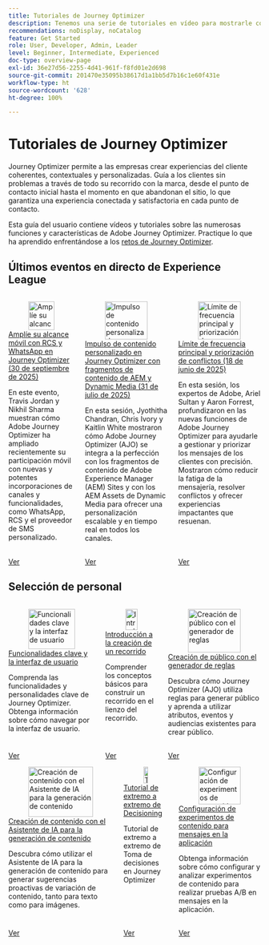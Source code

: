 ```yaml
---
title: Tutoriales de Journey Optimizer
description: Tenemos una serie de tutoriales en vídeo para mostrarle cómo aprovechar las ventajas de Journey Optimizer.
recommendations: noDisplay, noCatalog
feature: Get Started
role: User, Developer, Admin, Leader
level: Beginner, Intermediate, Experienced
doc-type: overview-page
exl-id: 36e27d56-2255-4d41-961f-f8fd01e2d698
source-git-commit: 201470e35095b38617d1a1bb5d7b16c1e60f431e
workflow-type: ht
source-wordcount: '628'
ht-degree: 100%

---
```



# Tutoriales de Journey Optimizer

Journey Optimizer permite a las empresas crear experiencias del cliente coherentes, contextuales y personalizadas. Guía a los clientes sin problemas a través de todo su recorrido con la marca, desde el punto de contacto inicial hasta el momento en que abandonan el sitio, lo que garantiza una experiencia conectada y satisfactoria en cada punto de contacto.

Esta guía del usuario contiene vídeos y tutoriales sobre las numerosas funciones y características de Adobe Journey Optimizer. Practique lo que ha aprendido enfrentándose a los [retos de Journey Optimizer](https://experienceleague.adobe.com/es/docs/journey-optimizer-learn/challenges/introduction-and-prerequisites).

<div id="recs-overview-body-1"></div>
<div id="recs-overview-body-2"></div>
<div id="recs-overview-body-3"></div>
<div id="recs-overview-body-4"></div>
<div id="recs-overview-body-5"></div>
<div id="recs-overview-body-6"></div>



## Últimos eventos en directo de Experience League

<!-- CARDS
* https://experienceleague.adobe.com/es/docs/events/experience-league-live-recordings/episodes/exl-live-episode-09-30-25
    {title = Expand your mobile reach with RCS and WhatsApp in Journey Optimizer (September 30th 2025)}
    {description = IN this show Travis Jordan and Nikhil Sharma demonstrate how Adobe Journey Optimizer has recently expanded mobile engagement with powerful new channel additions and functionality, including WhatsApp, RCS, and Custom SMS Provider.}
* https://experienceleague.adobe.com/es/docs/events/experience-league-live-recordings/episodes/exl-live-episode-07-31-25
    {title = Fueling Personalized Content in Journey Optimizer with AEM Content Fragments and Dynamic Media (July 31 2025)}
    {description = In this session, Jyothitha Chandran, Chris Ivory, and Kaitlin White showcased how Adobe Journey Optimizer (AJO) integrates seamlessly with Adobe Experience Manager (AEM) Sites Content Fragments and AEM Assets Dynamic Media to deliver scalable, real-time personalization across every channel.}
* https://experienceleague.adobe.com/es/docs/events/experience-league-live-recordings/episodes/exl-live-episode-06-18-25
  {title = Master Frequency Capping & Conflict Prioritization (June 18, 2025)}
  {description = In this session, Adobe experts Ariel Sultan and Aaron Forrest dove into new features in Adobe Journey Optimizer to help you govern and prioritize customer messages with precision. They showed how to reduce messaging fatigue, resolve conflicts, and deliver impactful experiences that resonate. }
-->
<!-- START CARDS HTML - DO NOT MODIFY BY HAND -->
<div class="columns">
    <div class="column is-half-tablet is-half-desktop is-one-third-widescreen" aria-label="Expand your mobile reach with RCS and WhatsApp in Journey Optimizer (September 30th 2025)">
        <div class="card" style="height: 100%; display: flex; flex-direction: column; height: 100%;">
            <div class="card-image">
                <figure class="image x-is-16by9">
                    <a href="https://experienceleague.adobe.com/es/docs/events/experience-league-live-recordings/episodes/exl-live-episode-09-30-25" title="Amplíe su alcance móvil con RCS y WhatsApp en Journey Optimizer (30 de septiembre de 2025)" target="_blank" rel="referrer">
                        <img class="is-bordered-r-small" src="https://video.tv.adobe.com/v/3475370/?format=jpeg&nocache=1759529951745" alt="Amplíe su alcance móvil con RCS y WhatsApp en Journey Optimizer (30 de septiembre de 2025)"
                             style="width: 100%; aspect-ratio: 16 / 9; object-fit: cover; overflow: hidden; display: block; margin: auto;">
                    </a>
                </figure>
            </div>
            <div class="card-content is-padded-small" style="display: flex; flex-direction: column; flex-grow: 1; justify-content: space-between;">
                <div class="top-card-content">
                    <p class="headline is-size-6 has-text-weight-bold">
                        <a href="https://experienceleague.adobe.com/es/docs/events/experience-league-live-recordings/episodes/exl-live-episode-09-30-25" target="_blank" rel="referrer" title="Amplíe su alcance móvil con RCS y WhatsApp en Journey Optimizer (30 de septiembre de 2025)">Amplíe su alcance móvil con RCS y WhatsApp en Journey Optimizer (30 de septiembre de 2025)</a>
                    </p>
                    <p class="is-size-6">En este evento, Travis Jordan y Nikhil Sharma muestran cómo Adobe Journey Optimizer ha ampliado recientemente su participación móvil con nuevas y potentes incorporaciones de canales y funcionalidades, como WhatsApp, RCS y el proveedor de SMS personalizado.</p>
                </div>
                <a href="https://experienceleague.adobe.com/es/docs/events/experience-league-live-recordings/episodes/exl-live-episode-09-30-25" target="_blank" rel="referrer" class="spectrum-Button spectrum-Button--outline spectrum-Button--primary spectrum-Button--sizeM" style="align-self: flex-start; margin-top: 1rem;">
                    <span class="spectrum-Button-label has-no-wrap has-text-weight-bold">Ver</span>
                </a>
            </div>
        </div>
    </div>
    <div class="column is-half-tablet is-half-desktop is-one-third-widescreen" aria-label="Fueling Personalized Content in Journey Optimizer with AEM Content Fragments and Dynamic Media (July 31 2025)">
        <div class="card" style="height: 100%; display: flex; flex-direction: column; height: 100%;">
            <div class="card-image">
                <figure class="image x-is-16by9">
                    <a href="https://experienceleague.adobe.com/es/docs/events/experience-league-live-recordings/episodes/exl-live-episode-07-31-25" title="Impulso de contenido personalizado en Journey Optimizer con fragmentos de contenido de AEM y Dynamic Media (31 de julio de 2025)" target="_blank" rel="referrer">
                        <img class="is-bordered-r-small" src="https://video.tv.adobe.com/v/3470355/?format=jpeg&nocache=1759529951721" alt="Impulso de contenido personalizado en Journey Optimizer con fragmentos de contenido de AEM y Dynamic Media (31 de julio de 2025)"
                             style="width: 100%; aspect-ratio: 16 / 9; object-fit: cover; overflow: hidden; display: block; margin: auto;">
                    </a>
                </figure>
            </div>
            <div class="card-content is-padded-small" style="display: flex; flex-direction: column; flex-grow: 1; justify-content: space-between;">
                <div class="top-card-content">
                    <p class="headline is-size-6 has-text-weight-bold">
                        <a href="https://experienceleague.adobe.com/es/docs/events/experience-league-live-recordings/episodes/exl-live-episode-07-31-25" target="_blank" rel="referrer" title="Impulso de contenido personalizado en Journey Optimizer con fragmentos de contenido de AEM y Dynamic Media (31 de julio de 2025)">Impulso de contenido personalizado en Journey Optimizer con fragmentos de contenido de AEM y Dynamic Media (31 de julio de 2025)</a>
                    </p>
                    <p class="is-size-6">En esta sesión, Jyothitha Chandran, Chris Ivory y Kaitlin White mostraron cómo Adobe Journey Optimizer (AJO) se integra a la perfección con los fragmentos de contenido de Adobe Experience Manager (AEM) Sites y con los AEM Assets de Dynamic Media para ofrecer una personalización escalable y en tiempo real en todos los canales.</p>
                </div>
                <a href="https://experienceleague.adobe.com/es/docs/events/experience-league-live-recordings/episodes/exl-live-episode-07-31-25" target="_blank" rel="referrer" class="spectrum-Button spectrum-Button--outline spectrum-Button--primary spectrum-Button--sizeM" style="align-self: flex-start; margin-top: 1rem;">
                    <span class="spectrum-Button-label has-no-wrap has-text-weight-bold">Ver</span>
                </a>
            </div>
        </div>
    </div>
    <div class="column is-half-tablet is-half-desktop is-one-third-widescreen" aria-label="Master Frequency Capping & Conflict Prioritization (June 18, 2025)">
        <div class="card" style="height: 100%; display: flex; flex-direction: column; height: 100%;">
            <div class="card-image">
                <figure class="image x-is-16by9">
                    <a href="https://experienceleague.adobe.com/es/docs/events/experience-league-live-recordings/episodes/exl-live-episode-06-18-25" title="Límite de frecuencia principal y priorización de conflictos (18 de junio de 2025)" target="_blank" rel="referrer">
                        <img class="is-bordered-r-small" src="https://video.tv.adobe.com/v/3464052/?format=jpeg&nocache=1759529951755" alt="Límite de frecuencia principal y priorización de conflictos (18 de junio de 2025)"
                             style="width: 100%; aspect-ratio: 16 / 9; object-fit: cover; overflow: hidden; display: block; margin: auto;">
                    </a>
                </figure>
            </div>
            <div class="card-content is-padded-small" style="display: flex; flex-direction: column; flex-grow: 1; justify-content: space-between;">
                <div class="top-card-content">
                    <p class="headline is-size-6 has-text-weight-bold">
                        <a href="https://experienceleague.adobe.com/es/docs/events/experience-league-live-recordings/episodes/exl-live-episode-06-18-25" target="_blank" rel="referrer" title="Límite de frecuencia principal y priorización de conflictos (18 de junio de 2025)">Límite de frecuencia principal y priorización de conflictos (18 de junio de 2025)</a>
                    </p>
                    <p class="is-size-6">En esta sesión, los expertos de Adobe, Ariel Sultan y Aaron Forrest, profundizaron en las nuevas funciones de Adobe Journey Optimizer para ayudarle a gestionar y priorizar los mensajes de los clientes con precisión. Mostraron cómo reducir la fatiga de la mensajería, resolver conflictos y ofrecer experiencias impactantes que resuenan.</p>
                </div>
                <a href="https://experienceleague.adobe.com/es/docs/events/experience-league-live-recordings/episodes/exl-live-episode-06-18-25" target="_blank" rel="referrer" class="spectrum-Button spectrum-Button--outline spectrum-Button--primary spectrum-Button--sizeM" style="align-self: flex-start; margin-top: 1rem;">
                    <span class="spectrum-Button-label has-no-wrap has-text-weight-bold">Ver</span>
                </a>
            </div>
        </div>
    </div>
</div>
<!-- END CARDS HTML - DO NOT MODIFY BY HAND -->

<div id="staff-picks-section">

## Selección de personal

<!-- CARDS
* https://experienceleague.adobe.com/es/docs/journey-optimizer-learn/tutorials/introduction-to-journey-optimizer/key-capabilities-and-user-interface
* https://experienceleague.adobe.com/es/docs/journey-optimizer-learn/tutorials/journeys/introduction-to-building-a-journey
* https://experienceleague.adobe.com/es/docs/journey-optimizer-learn/tutorials/profiles-audiences-subscriptions/create-audiences-using-the-rule-builder
-->
<!-- START CARDS HTML - DO NOT MODIFY BY HAND -->
<div class="columns">
    <div class="column is-half-tablet is-half-desktop is-one-third-widescreen" aria-label="Key capabilities and the user interface">
        <div class="card" style="height: 100%; display: flex; flex-direction: column; height: 100%;">
            <div class="card-image">
                <figure class="image x-is-16by9">
                    <a href="https://experienceleague.adobe.com/es/docs/journey-optimizer-learn/tutorials/introduction-to-journey-optimizer/key-capabilities-and-user-interface" title="Funcionalidades clave y la interfaz de usuario" target="_blank" rel="referrer">
                        <img class="is-bordered-r-small" src="https://video.tv.adobe.com/v/3424995?format=jpeg&nocache=1759529952337" alt="Funcionalidades clave y la interfaz de usuario"
                             style="width: 100%; aspect-ratio: 16 / 9; object-fit: cover; overflow: hidden; display: block; margin: auto;">
                    </a>
                </figure>
            </div>
            <div class="card-content is-padded-small" style="display: flex; flex-direction: column; flex-grow: 1; justify-content: space-between;">
                <div class="top-card-content">
                    <p class="headline is-size-6 has-text-weight-bold">
                        <a href="https://experienceleague.adobe.com/es/docs/journey-optimizer-learn/tutorials/introduction-to-journey-optimizer/key-capabilities-and-user-interface" target="_blank" rel="referrer" title="Funcionalidades clave y la interfaz de usuario">Funcionalidades clave y la interfaz de usuario</a>
                    </p>
                    <p class="is-size-6">Comprenda las funcionalidades y personalidades clave de Journey Optimizer. Obtenga información sobre cómo navegar por la interfaz de usuario.</p>
                </div>
                <a href="https://experienceleague.adobe.com/es/docs/journey-optimizer-learn/tutorials/introduction-to-journey-optimizer/key-capabilities-and-user-interface" target="_blank" rel="referrer" class="spectrum-Button spectrum-Button--outline spectrum-Button--primary spectrum-Button--sizeM" style="align-self: flex-start; margin-top: 1rem;">
                    <span class="spectrum-Button-label has-no-wrap has-text-weight-bold">Ver</span>
                </a>
            </div>
        </div>
    </div>
    <div class="column is-half-tablet is-half-desktop is-one-third-widescreen" aria-label="Introduction to building a journey">
        <div class="card" style="height: 100%; display: flex; flex-direction: column; height: 100%;">
            <div class="card-image">
                <figure class="image x-is-16by9">
                    <a href="https://experienceleague.adobe.com/es/docs/journey-optimizer-learn/tutorials/journeys/introduction-to-building-a-journey" title="Introducción a la creación de un recorrido" target="_blank" rel="referrer">
                        <img class="is-bordered-r-small" src="https://video.tv.adobe.com/v/3424996?format=jpeg&nocache=1759529952348" alt="Introducción a la creación de un recorrido"
                             style="width: 100%; aspect-ratio: 16 / 9; object-fit: cover; overflow: hidden; display: block; margin: auto;">
                    </a>
                </figure>
            </div>
            <div class="card-content is-padded-small" style="display: flex; flex-direction: column; flex-grow: 1; justify-content: space-between;">
                <div class="top-card-content">
                    <p class="headline is-size-6 has-text-weight-bold">
                        <a href="https://experienceleague.adobe.com/es/docs/journey-optimizer-learn/tutorials/journeys/introduction-to-building-a-journey" target="_blank" rel="referrer" title="Introducción a la creación de un recorrido">Introducción a la creación de un recorrido</a>
                    </p>
                    <p class="is-size-6">Comprender los conceptos básicos para construir un recorrido en el lienzo del recorrido.</p>
                </div>
                <a href="https://experienceleague.adobe.com/es/docs/journey-optimizer-learn/tutorials/journeys/introduction-to-building-a-journey" target="_blank" rel="referrer" class="spectrum-Button spectrum-Button--outline spectrum-Button--primary spectrum-Button--sizeM" style="align-self: flex-start; margin-top: 1rem;">
                    <span class="spectrum-Button-label has-no-wrap has-text-weight-bold">Ver</span>
                </a>
            </div>
        </div>
    </div>
    <div class="column is-half-tablet is-half-desktop is-one-third-widescreen" aria-label="Create an audience using the rule builder">
        <div class="card" style="height: 100%; display: flex; flex-direction: column; height: 100%;">
            <div class="card-image">
                <figure class="image x-is-16by9">
                    <a href="https://experienceleague.adobe.com/es/docs/journey-optimizer-learn/tutorials/profiles-audiences-subscriptions/create-audiences-using-the-rule-builder" title="Creación de público con el generador de reglas" target="_blank" rel="referrer">
                        <img class="is-bordered-r-small" src="https://video.tv.adobe.com/v/3425020?format=jpeg&nocache=1759529952343" alt="Creación de público con el generador de reglas"
                             style="width: 100%; aspect-ratio: 16 / 9; object-fit: cover; overflow: hidden; display: block; margin: auto;">
                    </a>
                </figure>
            </div>
            <div class="card-content is-padded-small" style="display: flex; flex-direction: column; flex-grow: 1; justify-content: space-between;">
                <div class="top-card-content">
                    <p class="headline is-size-6 has-text-weight-bold">
                        <a href="https://experienceleague.adobe.com/es/docs/journey-optimizer-learn/tutorials/profiles-audiences-subscriptions/create-audiences-using-the-rule-builder" target="_blank" rel="referrer" title="Creación de público con el generador de reglas">Creación de público con el generador de reglas</a>
                    </p>
                    <p class="is-size-6">Descubra cómo Journey Optimizer (AJO) utiliza reglas para generar público y aprenda a utilizar atributos, eventos y audiencias existentes para crear público.</p>
                </div>
                <a href="https://experienceleague.adobe.com/es/docs/journey-optimizer-learn/tutorials/profiles-audiences-subscriptions/create-audiences-using-the-rule-builder" target="_blank" rel="referrer" class="spectrum-Button spectrum-Button--outline spectrum-Button--primary spectrum-Button--sizeM" style="align-self: flex-start; margin-top: 1rem;">
                    <span class="spectrum-Button-label has-no-wrap has-text-weight-bold">Ver</span>
                </a>
            </div>
        </div>
    </div>
</div>
<!-- END CARDS HTML - DO NOT MODIFY BY HAND -->

<!-- CARDS
* https://experienceleague.adobe.com/es/docs/journey-optimizer-learn/tutorials/content-management/ai-assistant/create-content-using-ai-assistant-for-content-generation
* https://experienceleague.adobe.com/es/docs/journey-optimizer-learn/tutorials/decision-capabilities/decisioning/decisioning-end-to-end
* https://experienceleague.adobe.com/es/docs/journey-optimizer-learn/tutorials/channels/in-app-channel/content-experiments-for-in-app-messages
-->
<!-- START CARDS HTML - DO NOT MODIFY BY HAND -->
<div class="columns">
    <div class="column is-half-tablet is-half-desktop is-one-third-widescreen" aria-label="Create Content Using AI Assistant for Content Generation">
        <div class="card" style="height: 100%; display: flex; flex-direction: column; height: 100%;">
            <div class="card-image">
                <figure class="image x-is-16by9">
                    <a href="https://experienceleague.adobe.com/es/docs/journey-optimizer-learn/tutorials/content-management/ai-assistant/create-content-using-ai-assistant-for-content-generation" title="Creación de contenido con el Asistente de IA para la generación de contenido" target="_blank" rel="referrer">
                        <img class="is-bordered-r-small" src="https://video.tv.adobe.com/v/3434635/?format=jpeg&nocache=1759529953102" alt="Creación de contenido con el Asistente de IA para la generación de contenido"
                             style="width: 100%; aspect-ratio: 16 / 9; object-fit: cover; overflow: hidden; display: block; margin: auto;">
                    </a>
                </figure>
            </div>
            <div class="card-content is-padded-small" style="display: flex; flex-direction: column; flex-grow: 1; justify-content: space-between;">
                <div class="top-card-content">
                    <p class="headline is-size-6 has-text-weight-bold">
                        <a href="https://experienceleague.adobe.com/es/docs/journey-optimizer-learn/tutorials/content-management/ai-assistant/create-content-using-ai-assistant-for-content-generation" target="_blank" rel="referrer" title="Creación de contenido con el Asistente de IA para la generación de contenido">Creación de contenido con el Asistente de IA para la generación de contenido</a>
                    </p>
                    <p class="is-size-6">Descubra cómo utilizar el Asistente de IA para la generación de contenido para generar sugerencias proactivas de variación de contenido, tanto para texto como para imágenes.</p>
                </div>
                <a href="https://experienceleague.adobe.com/es/docs/journey-optimizer-learn/tutorials/content-management/ai-assistant/create-content-using-ai-assistant-for-content-generation" target="_blank" rel="referrer" class="spectrum-Button spectrum-Button--outline spectrum-Button--primary spectrum-Button--sizeM" style="align-self: flex-start; margin-top: 1rem;">
                    <span class="spectrum-Button-label has-no-wrap has-text-weight-bold">Ver</span>
                </a>
            </div>
        </div>
    </div>
    <div class="column is-half-tablet is-half-desktop is-one-third-widescreen" aria-label="Decisioning end-to-end walkthrough">
        <div class="card" style="height: 100%; display: flex; flex-direction: column; height: 100%;">
            <div class="card-image">
                <figure class="image x-is-16by9">
                    <a href="https://experienceleague.adobe.com/es/docs/journey-optimizer-learn/tutorials/decision-capabilities/decisioning/decisioning-end-to-end" title="Tutorial de extremo a extremo de Toma de decisiones" target="_blank" rel="referrer">
                        <img class="is-bordered-r-small" src="https://video.tv.adobe.com/v/3451100/?format=jpeg&nocache=1759529953093" alt="Tutorial de extremo a extremo de Toma de decisiones"
                             style="width: 100%; aspect-ratio: 16 / 9; object-fit: cover; overflow: hidden; display: block; margin: auto;">
                    </a>
                </figure>
            </div>
            <div class="card-content is-padded-small" style="display: flex; flex-direction: column; flex-grow: 1; justify-content: space-between;">
                <div class="top-card-content">
                    <p class="headline is-size-6 has-text-weight-bold">
                        <a href="https://experienceleague.adobe.com/es/docs/journey-optimizer-learn/tutorials/decision-capabilities/decisioning/decisioning-end-to-end" target="_blank" rel="referrer" title="Tutorial de extremo a extremo de Toma de decisiones">Tutorial de extremo a extremo de Decisioning</a>
                    </p>
                    <p class="is-size-6">Tutorial de extremo a extremo de Toma de decisiones en Journey Optimizer</p>
                </div>
                <a href="https://experienceleague.adobe.com/es/docs/journey-optimizer-learn/tutorials/decision-capabilities/decisioning/decisioning-end-to-end" target="_blank" rel="referrer" class="spectrum-Button spectrum-Button--outline spectrum-Button--primary spectrum-Button--sizeM" style="align-self: flex-start; margin-top: 1rem;">
                    <span class="spectrum-Button-label has-no-wrap has-text-weight-bold">Ver</span>
                </a>
            </div>
        </div>
    </div>
    <div class="column is-half-tablet is-half-desktop is-one-third-widescreen" aria-label="Configure content experiments for in-app messages">
        <div class="card" style="height: 100%; display: flex; flex-direction: column; height: 100%;">
            <div class="card-image">
                <figure class="image x-is-16by9">
                    <a href="https://experienceleague.adobe.com/es/docs/journey-optimizer-learn/tutorials/channels/in-app-channel/content-experiments-for-in-app-messages" title="Configuración de experimentos de contenido para mensajes en la aplicación" target="_blank" rel="referrer">
                        <img class="is-bordered-r-small" src="https://video.tv.adobe.com/v/3419898/?format=jpeg&nocache=1759529953110" alt="Configuración de experimentos de contenido para mensajes en la aplicación"
                             style="width: 100%; aspect-ratio: 16 / 9; object-fit: cover; overflow: hidden; display: block; margin: auto;">
                    </a>
                </figure>
            </div>
            <div class="card-content is-padded-small" style="display: flex; flex-direction: column; flex-grow: 1; justify-content: space-between;">
                <div class="top-card-content">
                    <p class="headline is-size-6 has-text-weight-bold">
                        <a href="https://experienceleague.adobe.com/es/docs/journey-optimizer-learn/tutorials/channels/in-app-channel/content-experiments-for-in-app-messages" target="_blank" rel="referrer" title="Configuración de experimentos de contenido para mensajes en la aplicación">Configuración de experimentos de contenido para mensajes en la aplicación</a>
                    </p>
                    <p class="is-size-6">Obtenga información sobre cómo configurar y analizar experimentos de contenido para realizar pruebas A/B en mensajes en la aplicación.</p>
                </div>
                <a href="https://experienceleague.adobe.com/es/docs/journey-optimizer-learn/tutorials/channels/in-app-channel/content-experiments-for-in-app-messages" target="_blank" rel="referrer" class="spectrum-Button spectrum-Button--outline spectrum-Button--primary spectrum-Button--sizeM" style="align-self: flex-start; margin-top: 1rem;">
                    <span class="spectrum-Button-label has-no-wrap has-text-weight-bold">Ver</span>
                </a>
            </div>
        </div>
    </div>
</div>
<!-- END CARDS HTML - DO NOT MODIFY BY HAND -->
